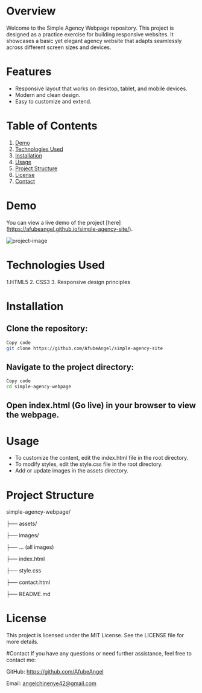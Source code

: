 # Overview

Welcome to the Simple Agency Webpage repository. This project is designed as a practice exercise for building responsive websites. 
It showcases a basic yet elegant agency website that adapts seamlessly across different screen sizes and devices.

# Features

- Responsive layout that works on desktop, tablet, and mobile devices.
- Modern and clean design.
- Easy to customize and extend.


# Table of Contents
1. [Demo](#demo)
2. [Technologies Used](#technologies-used)
3. [Installation](#installation)
4. [Usage](#usage)
5. [Project Structure](#project-structure)
6. [License](#license)
7. [Contact](#contact)

# Demo
You can view a live demo of the project [here] (https://afubeangel.github.io/simple-agency-site/).

![project-image](https://github.com/AfubeAngel/simple-agency-site/assets/62173614/cd2fadba-848f-4b26-9762-06c94e8890c7)


# Technologies Used
1.HTML5
2. CSS3
3. Responsive design principles

# Installation

## Clone the repository:

```bash
Copy code
git clone https://github.com/AfubeAngel/simple-agency-site
```

## Navigate to the project directory:

```bash
Copy code
cd simple-agency-webpage
```

## Open index.html (Go live) in your browser to view the webpage.

# Usage
- To customize the content, edit the index.html file in the root directory.
- To modify styles, edit the style.css file in the root directory.
- Add or update images in the assets directory.


# Project Structure

simple-agency-webpage/

├── assets/

├── images/

├── ... (all images)

├── index.html

├── style.css

├── contact.html

├── README.md


# License
This project is licensed under the MIT License. See the LICENSE file for more details.

#Contact
If you have any questions or need further assistance, feel free to contact me:

GitHub: https://github.com/AfubeAngel

Email: angelchinenye42@gmail.com
